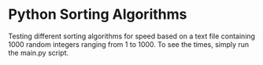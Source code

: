 # Python Sorting Algorithms
Testing different sorting algorithms for speed based on a text file containing 1000 random integers ranging from 1 to 1000. To see the times, simply run the main.py script.
